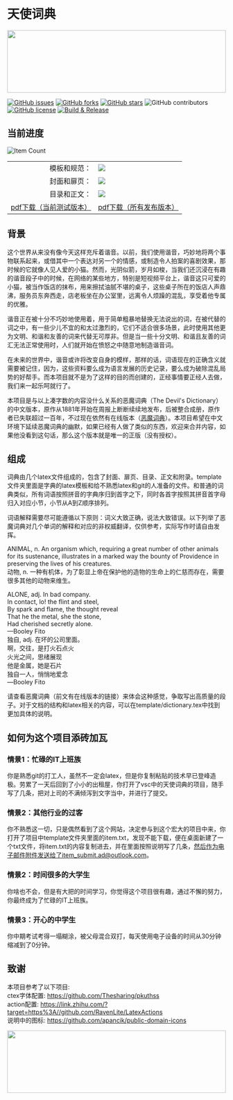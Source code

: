 # 天使词典
  
<img src="https://github.com/apancik/public-domain-icons/raw/master/dist/object%20book%20read%20book.svg" width="100%" height="144">
  
  
<a href="https://github.com/croteco/The-Angel-s-Dictionary/issues"><img alt="GitHub issues" src="https://img.shields.io/github/issues/croteco/The-Angel-s-Dictionary"></a>
<a href="https://github.com/croteco/The-Angel-s-Dictionary/network"><img alt="GitHub forks" src="https://img.shields.io/github/forks/croteco/The-Angel-s-Dictionary"></a>
<a href="https://github.com/croteco/The-Angel-s-Dictionary/stargazers"><img alt="GitHub stars" src="https://img.shields.io/github/stars/croteco/The-Angel-s-Dictionary"></a>
<img alt="GitHub contributors" src="https://img.shields.io/github/contributors/croteco/The-Angel-s-Dictionary">
<a href="https://github.com/croteco/The-Angel-s-Dictionary/blob/master/LICENSE.md"><img alt="GitHub license" src="https://img.shields.io/badge/license-CC--BY--NC--SA%204.0-brightgreen?logo=creativecommons"></a>
[![Build & Release](https://github.com/croteco/The-Angel-s-Dictionary/actions/workflows/main.yml/badge.svg)](https://github.com/croteco/The-Angel-s-Dictionary/actions/workflows/main.yml)
## 当前进度
<img alt="Item Count" src="https://img.shields.io/badge/dynamic/xml?color=blue&style=for-the-badge&label=%E5%BD%93%E5%89%8D%E8%AF%8D%E6%9D%A1%E6%95%B0%E9%87%8F&query=%2A&url=https%3A%2F%2Fgithub.com%2Fcroteco%2FThe-Angel-s-Dictionary%2Fraw%2Fgh_actions_builds%2Fentry_count.xml">
<table align="center">
  <tr>
    <td align="right">模板和规范：</td>
    <td><img src="https://img.shields.io/badge/-50%25-yellow"></td>
  </tr>
   <tr>
    <td align="right">封面和扉页：</td>
    <td><img src="https://img.shields.io/badge/-0%25-lightgrey"></td>
  </tr>
   <tr>
    <td align="right">目录和正文：</td>
    <td><img src="https://img.shields.io/badge/-1%25-lightgrey"></td>
  </tr>
  <tr>
    <td><a title="Test Build" href="https://github.com/croteco/The-Angel-s-Dictionary/blob/gh_actions_builds/dictionary.pdf ">pdf下载（当前测试版本）</a></td>
    <td><a title="Releases" href="https://github.com/croteco/The-Angel-s-Dictionary/releases">pdf下载（所有发布版本）</a></td>
  </tr>
</table>

## 背景

这个世界从来没有像今天这样充斥着谐音。以前，我们使用谐音，巧妙地将两个事物联系起来，或借其中一个表达对另一个的情感，或制造令人拍案的喜剧效果，那时候的它就像人见人爱的小猫。然而，光阴似箭，岁月如梭，当我们还沉浸在有趣的谐音段子中的时候，在网络的某些地方，特别是短视频平台上，谐音这只可爱的小猫，被当作饭店的抹布，用来擦拭油腻不堪的桌子，这些桌子所在的饭店人声鼎沸，服务员东奔西走，店老板坐在办公室里，远离令人烦躁的混乱，享受着他专属的优雅。

谐音正在被十分不巧妙地使用着，用于简单粗暴地替换无法说出的词，在被代替的词之中，有一些少儿不宜的和太过激烈的，它们不适合很多场景，此时使用其他更为文明、和谐和友善的词来代替无可厚非。但是当一些十分文明、和谐且友善的词汇无法正常使用时，人们就开始在愤怒之中随意地制造谐音词。

在未来的世界中，谐音或许将改变自身的模样，那样的话，词语现在的正确含义就需要被记住，因为，这些资料要么成为语言发展的历史记录，要么成为破除混乱局势的好帮手。而本项目就不是为了这样的目的而创建的，正经事情要正经人去做，我们来一起乐呵就行了。

本项目是与以上凑字数的内容没什么关系的恶魔词典（The Devil's Dictionary）的中文版本，原作从1881年开始在周报上断断续续地发布，后被整合成册，原作者已失联超过一百年，不过现在依然有在线版本（[恶魔词典](http://www.thedevilsdictionary.com/ "The Devil's Dictionary")）。本项目希望在中文环境下延续恶魔词典的幽默，如果已经有人做了类似的东西，欢迎来合并内容，如果他没看到这句话，那么这个版本就是唯一的正版（没有授权）。


## 组成

词典由几个latex文件组成的，包含了封面、扉页、目录、正文和附录。template文件夹里面是字典的latex模板和给不熟悉latex和git的人准备的文件。和普通的词典类似，所有词语按照拼音的字典序归到首字之下，同时各首字按照其拼音首字母归入对应小节，小节从A到Z顺序排列。

词语解释需要尽可能遵循以下原则：词义大致正确，说法大致错误。以下列举了恶魔词典对几个单词的解释和对应的非权威翻译，仅供参考，实际写作时请自由发挥。

ANIMAL, n. An organism which, requiring a great number of other animals for its sustenance, illustrates in a marked way the bounty of Providence in preserving the lives of his creatures.  
动物, n. 一种有机体，为了彰显上帝在保护他的造物的生命上的仁慈而存在，需要很多其他的动物来维生。

ALONE, adj. In bad company.  
In contact, lo! the flint and steel,  
By spark and flame, the thought reveal  
That he the metal, she the stone,  
Had cherished secretly alone.  
—Booley Fito  
独自, adj. 在坏的公司里面。  
啊，交往，是打火石点火  
火光之间，思绪展现  
他是金属，她是石片  
独自一人，悄悄地爱念  
—Booley Fito 

请查看恶魔词典（前文有在线版本的链接）来体会这种感觉，争取写出高质量的段子。对于文档的结构和latex相关的内容，可以在template/dictionary.tex中找到更加具体的说明。

## 如何为这个项目添砖加瓦

### 情景1：忙碌的IT上班族

你是熟悉git的打工人，虽然不一定会latex，但是你复制粘贴的技术早已登峰造极。劳累了一天后回到了小小的出租屋，你打开了vsc中的天使词典的项目，随手写了几条，把对上司的不满倾泻到文字当中，并进行了提交。

### 情景2：其他行业的过客

你不熟悉这一切，只是偶然看到了这个网站，决定参与到这个宏大的项目中来，你打开了项目中template文件夹里面的item.txt，发现不能下载，便在桌面新建了一个txt文件，将item.txt的内容复制进去，并在里面按照说明写了几条，然后作为电子邮件附件发送给了item_submit.ad@outlook.com。

### 情景2：时间很多的大学生

你啥也不会，但是有大把的时间学习，你觉得这个项目很有趣，通过不懈的努力，你最终成为了忙碌的IT上班族。

### 情景3：开心的中学生

你中期考试考得一塌糊涂，被父母混合双打，每天使用电子设备的时间从30分钟缩减到了0分钟。


## 致谢

本项目参考了以下项目:  
ctex字体配置: https://github.com/Thesharing/pkuthss  
action配置: https://link.zhihu.com/?target=https%3A//github.com/RavenLite/LatexActions  
说明中的图标: https://github.com/apancik/public-domain-icons
  
  
<img src="https://github.com/apancik/public-domain-icons/raw/master/dist/object%20book.svg" width="100%" height="144">
  
